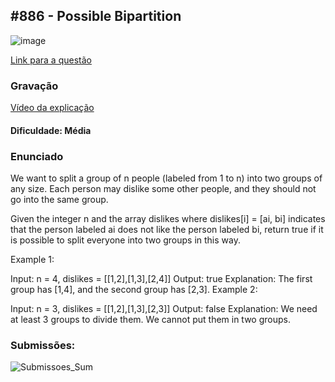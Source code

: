 ## #886 - Possible Bipartition

![image](https://github.com/user-attachments/assets/8529a5b4-a416-449c-9ccc-b3396f277eef)

[Link para a questão](https://leetcode.com/problems/sum-of-nodes-with-even-valued-grandparent/description/)

### Gravação

[Vídeo da explicação](https://youtu.be/E0dtDFOJhCw)

#### Dificuldade: Média

### Enunciado

We want to split a group of n people (labeled from 1 to n) into two groups of any size. Each person may dislike some other people, and they should not go into the same group.

Given the integer n and the array dislikes where dislikes[i] = [ai, bi] indicates that the person labeled ai does not like the person labeled bi, return true if it is possible to split everyone into two groups in this way.

Example 1:

Input: n = 4, dislikes = [[1,2],[1,3],[2,4]]
Output: true
Explanation: The first group has [1,4], and the second group has [2,3].
Example 2:

Input: n = 3, dislikes = [[1,2],[1,3],[2,3]]
Output: false
Explanation: We need at least 3 groups to divide them. We cannot put them in two groups.

### Submissões: 

![Submissoes_Sum](https://github.com/user-attachments/assets/bc1e4b36-55ed-4765-b0ce-fff433191a6a)




